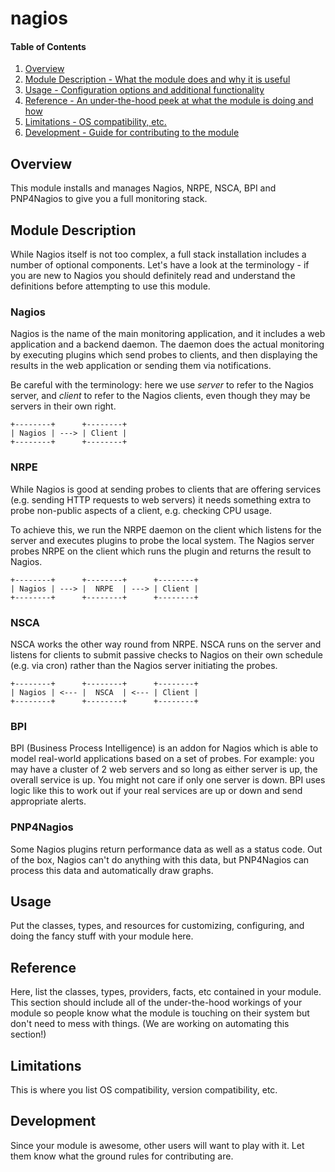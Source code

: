 # nagios

#### Table of Contents

1. [Overview](#overview)
2. [Module Description - What the module does and why it is useful](#module-description)
3. [Usage - Configuration options and additional functionality](#usage)
4. [Reference - An under-the-hood peek at what the module is doing and how](#reference)
5. [Limitations - OS compatibility, etc.](#limitations)
6. [Development - Guide for contributing to the module](#development)

## Overview

This module installs and manages Nagios, NRPE, NSCA, BPI and PNP4Nagios to give
you a full monitoring stack.

## Module Description

While Nagios itself is not too complex, a full stack installation includes a
number of optional components. Let's have a look at the terminology - if you are
new to Nagios you should definitely read and understand the definitions before
attempting to use this module.

### Nagios

Nagios is the name of the main monitoring application, and it includes a web
application and a backend daemon. The daemon does the actual monitoring by executing
plugins which send probes to clients, and then displaying the results in the web
application or sending them via notifications.

Be careful with the terminology: here we use *server* to refer to the Nagios server,
and *client* to refer to the Nagios clients, even though they may be servers in
their own right.

```
+--------+      +--------+
| Nagios | ---> | Client |
+--------+      +--------+
```

### NRPE

While Nagios is good at sending probes to clients that are offering services (e.g.
sending HTTP requests to web servers) it needs something extra to probe non-public
aspects of a client, e.g. checking CPU usage.

To achieve this, we run the NRPE daemon on the client which listens for the server
and executes plugins to probe the local system. The Nagios server probes NRPE on
the client which runs the plugin and returns the result to Nagios.

```
+--------+      +--------+      +--------+
| Nagios | ---> |  NRPE  | ---> | Client |
+--------+      +--------+      +--------+
```

### NSCA

NSCA works the other way round from NRPE. NSCA runs on the server and listens for
clients to submit passive checks to Nagios on their own schedule (e.g. via cron)
rather than the Nagios server initiating the probes.

```
+--------+      +--------+      +--------+
| Nagios | <--- |  NSCA  | <--- | Client |
+--------+      +--------+      +--------+
```

### BPI

BPI (Business Process Intelligence) is an addon for Nagios which is able to model
real-world applications based on a set of probes. For example: you may have a cluster
of 2 web servers and so long as either server is up, the overall service is up. You
might not care if only one server is down. BPI uses logic like this to work out if
your real services are up or down and send appropriate alerts.

### PNP4Nagios

Some Nagios plugins return performance data as well as a status code. Out of the
box, Nagios can't do anything with this data, but PNP4Nagios can process this data
and automatically draw graphs.


## Usage

Put the classes, types, and resources for customizing, configuring, and doing
the fancy stuff with your module here.

## Reference

Here, list the classes, types, providers, facts, etc contained in your module.
This section should include all of the under-the-hood workings of your module so
people know what the module is touching on their system but don't need to mess
with things. (We are working on automating this section!)

## Limitations

This is where you list OS compatibility, version compatibility, etc.

## Development

Since your module is awesome, other users will want to play with it. Let them
know what the ground rules for contributing are.
